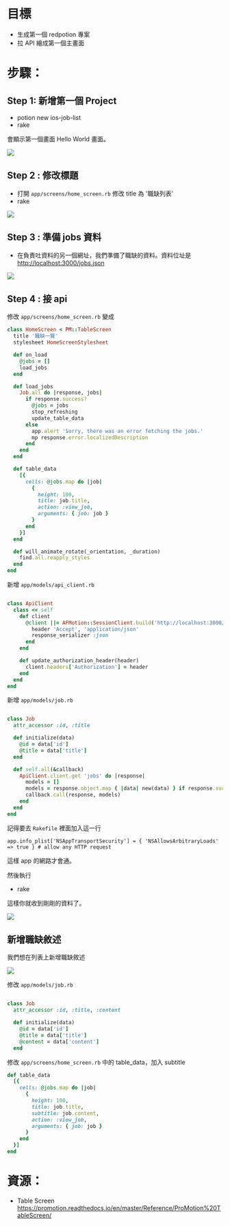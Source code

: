 # 目標

* 生成第一個 redpotion 專案
* 拉 API 繪成第一個主畫面

# 步驟：

## Step 1: 新增第一個 Project

* potion new ios-job-list
* rake

會顯示第一個畫面 Hello World 畫面。

![](https://cdn.filepicker.io/api/file/T3Ltl0RRW4aP8xO9jmTA)

## Step 2 : 修改標題

* 打開 `app/screens/home_screen.rb` 修改 title 為 '職缺列表'
* rake

![](https://cdn.filepicker.io/api/file/0K9SCgprSyOcGvXK2ysY)

## Step 3 : 準備 jobs 資料

* 在負責吐資料的另一個網址，我們準備了職缺的資料。資料位址是 <http://localhost:3000/jobs.json>



![](https://cdn.filepicker.io/api/file/nDjhLrM2Q8eOft6rBNLW)
## Step 4 : 接 api

修改 `app/screens/home_screen.rb` 變成

``` ruby
class HomeScreen < PM::TableScreen
  title '職缺一覽'
  stylesheet HomeScreenStylesheet

  def on_load
    @jobs = []
    load_jobs
  end

  def load_jobs
    Job.all do |response, jobs|
      if response.success?
        @jobs = jobs
        stop_refreshing
        update_table_data
      else
        app.alert 'Sorry, there was an error fetching the jobs.'
        mp response.error.localizedDescription
      end
    end
  end

  def table_data
    [{
      cells: @jobs.map do |job|
        {
          height: 100,
          title: job.title,
          action: :view_job,
          arguments: { job: job }
        }
      end
    }]
  end

  def will_animate_rotate(_orientation, _duration)
    find.all.reapply_styles
  end
end

```

新增 `app/models/api_client.rb`

``` ruby

class ApiClient
  class << self
    def client
      @client ||= AFMotion::SessionClient.build('http://localhost:3000/') do
        header 'Accept', 'application/json'
        response_serializer :json
      end
    end

    def update_authorization_header(header)
      client.headers['Authorization'] = header
    end
  end
end

```

新增 `app/models/job.rb`

``` ruby

class Job
  attr_accessor :id, :title

  def initialize(data)
    @id = data['id']
    @title = data['title']
  end

  def self.all(&callback)
    ApiClient.client.get 'jobs' do |response|
      models = []
      models = response.object.map { |data| new(data) } if response.success?
      callback.call(response, models)
    end
  end
end

```

記得要去 `Rakefile` 裡面加入這一行

```
app.info_plist['NSAppTransportSecurity'] = { 'NSAllowsArbitraryLoads' => true } # allow any HTTP request
```

這樣 app 的網路才會通。

然後執行

* rake

這樣你就收到剛剛的資料了。

![](https://cdn.filepicker.io/api/file/5WzgJhWLSDKJVlNn7CmP)


## 新增職缺敘述

我們想在列表上新增職缺敘述


![](https://cdn.filepicker.io/api/file/qqQTD3qiR2WgV9cuQLB1)

修改 `app/models/job.rb`

``` ruby

class Job
  attr_accessor :id, :title, :content

  def initialize(data)
    @id = data['id']
    @title = data['title']
    @content = data['content']
  end

```

修改 `app/screens/home_screen.rb` 中的 table_data，加入 subtitle

``` ruby
def table_data
  [{
    cells: @jobs.map do |job|
      {
        height: 100,
        title: job.title,
        subtitle: job.content,
        action: :view_job,
        arguments: { job: job }
      }
    end
  }]
end
```

# 資源：

* Table Screen https://promotion.readthedocs.io/en/master/Reference/ProMotion%20TableScreen/
